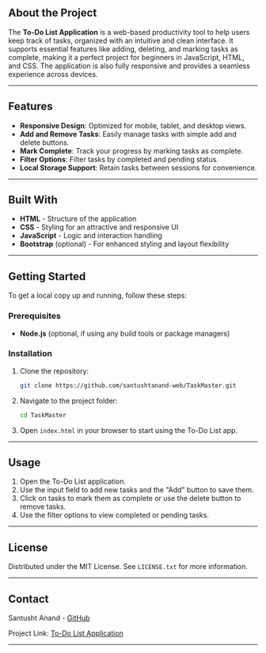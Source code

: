 ## About the Project

The **To-Do List Application** is a web-based productivity tool to help users keep track of tasks, organized with an intuitive and clean interface. It supports essential features like adding, deleting, and marking tasks as complete, making it a perfect project for beginners in JavaScript, HTML, and CSS. The application is also fully responsive and provides a seamless experience across devices.

---

## Features

- **Responsive Design**: Optimized for mobile, tablet, and desktop views.
- **Add and Remove Tasks**: Easily manage tasks with simple add and delete buttons.
- **Mark Complete**: Track your progress by marking tasks as complete.
- **Filter Options**: Filter tasks by completed and pending status.
- **Local Storage Support**: Retain tasks between sessions for convenience.

---

## Built With

- **HTML** - Structure of the application
- **CSS** - Styling for an attractive and responsive UI
- **JavaScript** - Logic and interaction handling
- **Bootstrap** (optional) - For enhanced styling and layout flexibility

---

## Getting Started

To get a local copy up and running, follow these steps:

### Prerequisites

- **Node.js** (optional, if using any build tools or package managers)

### Installation

1. Clone the repository:
   ```sh
   git clone https://github.com/santushtanand-web/TaskMaster.git
   ```
2. Navigate to the project folder:
   ```sh
   cd TaskMaster
   ```
3. Open `index.html` in your browser to start using the To-Do List app.

---

## Usage

1. Open the To-Do List application.
2. Use the input field to add new tasks and the "Add" button to save them.
3. Click on tasks to mark them as complete or use the delete button to remove tasks.
4. Use the filter options to view completed or pending tasks.

---

## License

Distributed under the MIT License. See `LICENSE.txt` for more information.

---

## Contact

Santusht Anand - [GitHub](https://github.com/santushtanand-web)

Project Link: [To-Do List Application](https://github.com/santushtanand-web/TaskMaster/tree/main)

---
